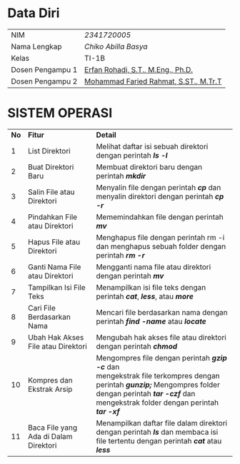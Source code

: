 # Data Diri

|  |  |
|--|--|
| NIM | *2341720005* |
| Nama Lengkap | *Chiko Abilla Basya* |
| Kelas | TI-1B |
| Dosen Pengampu 1| [Erfan Rohadi, S.T., M.Eng., Ph.D.](https://github.com/erfanrohadi) |
| Dosen Pengampu 2| [Mohammad Faried Rahmat, S.ST., M.Tr.T](https://github.com/mrhmt80) |


# SISTEM OPERASI
|  |  |  |
|--|--|--|
|**No**| **Fitur** | **Detail** |
| 1 | List Direktori | Melihat daftar isi sebuah direktori dengan perintah ***ls -l*** |
| 2 | Buat Direktori Baru |Membuat direktori baru dengan perintah ***mkdir***|
| 3 | Salin File atau Direktori| Menyalin file dengan perintah ***cp*** dan menyalin direktori dengan perintah ***cp -r*** |
| 4 | Pindahkan File atau Direktori | Mememindahkan file dengan perintah ***mv*** |
| 5 | Hapus File atau Direktori | Menghapus file dengan perintah rm -i dan menghapus sebuah folder dengan perintah ***rm -r*** |
| 6 | Ganti Nama File atau Direktori | Mengganti nama file atau direktori dengan perintah ***mv*** |
| 7 | Tampilkan Isi File Teks | Menampilkan isi file teks dengan perintah ***cat***, ***less***, atau ***more*** |
| 8 | Cari File Berdasarkan Nama | Mencari file berdasarkan nama dengan perintah ***find -name*** atau ***locate*** |
| 9 | Ubah Hak Akses File atau Direktori | Mengubah hak akses file atau direktori dengan perintah ***chmod*** |
| 10 | Kompres dan Ekstrak Arsip | Mengompres file dengan perintah ***gzip -c*** dan <br> mengekstrak file terkompres dengan perintah ***gunzip;*** Mengompres folder dengan perintah ***tar -czf*** dan <br> mengekstrak folder dengan perintah ***tar -xf*** |
| 11 | Baca File yang Ada di Dalam Direktori | Menampilkan daftar file dalam direktori dengan perintah ***ls*** dan membaca isi file tertentu dengan perintah ***cat*** atau ***less*** |
